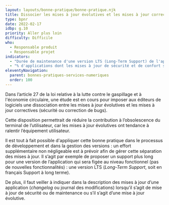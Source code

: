 ```yaml
---
layout: layouts/bonne-pratique/bonne-pratique.njk
title: Dissocier les mises à jour évolutives et les mises à jour correctives
type: bpnr
date: 2022-02-17
idbp: g.10
priority: Aller plus loin
difficulty: Difficile
who:
  - Responsable produit
  - Responsable projet
indicators:
  - "Durée de maintenance d'une version LTS (Long-Term Support) de l'application > x années (à déterminer selon le contexte)"
  - "% d'applications dont les mises à jour de sécurité et de confort sont dissociées"
eleventyNavigation:
  parent: bonnes-pratiques-services-numeriques
  order: 100
---
```


Dans l’article 27 de la loi relative à la lutte contre le gaspillage et à l'économie circulaire, une étude est en cours pour imposer aux éditeurs de logiciels une dissociation entre les mises à jour évolutives et les mises à jour correctives (sécurité ou correction de bugs).

Cette disposition permettrait de réduire la contribution à l’obsolescence du terminal de l’utilisateur, car les mises à jour évolutives ont tendance à ralentir l’équipement utilisateur.

Il est tout à fait possible d'appliquer cette bonne pratique dans le processus de développement et dans la gestion des versions : un effort supplémentaire non négligeable est à prévoir afin de gérer cette séparation des mises à jour. Il s’agit par exemple de proposer un support plus long pour une version de l’application qui sera figée au niveau fonctionnel (pas de nouvelles fonctionnalités) : une version LTS (_Long-Term Support_, soit en français Support à long terme).

De plus, il faut veiller à indiquer dans la description des mises à jour d’une application (*changelog* ou journal des modifications) lorsqu’il s’agit de mise à jour de sécurité ou de maintenance ou s’il s’agit d’une mise à jour évolutive.
